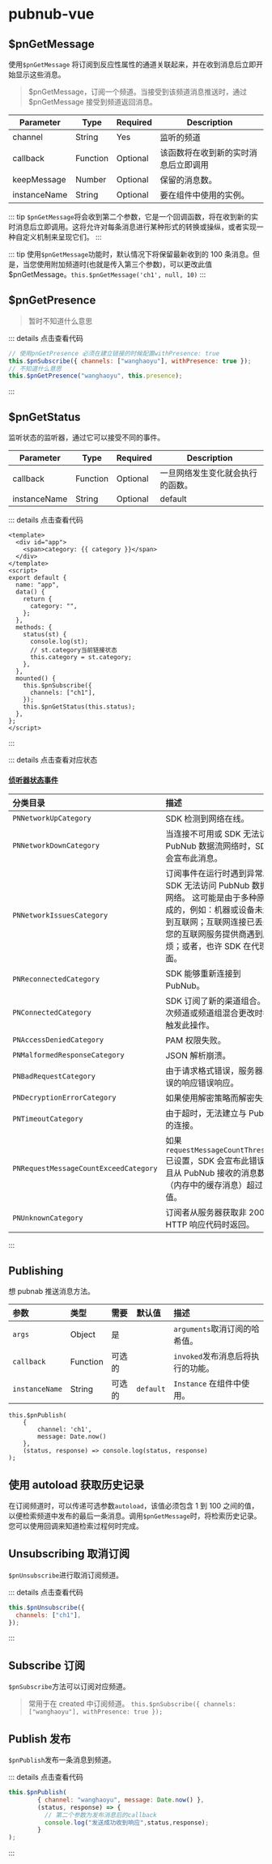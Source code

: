 # pubnub-vue

## $pnGetMessage

使用`$pnGetMessage` 将订阅到反应性属性的通道关联起来，并在收到消息后立即开始显示这些消息。

> $pnGetMessage，订阅一个频道。当接受到该频道消息推送时，通过 $pnGetMessage 接受到频道返回消息。

| Parameter    | Type     | Required | Description                          |
| ------------ | -------- | -------- | ------------------------------------ |
| channel      | String   | Yes      | 监听的频道                           |
| callback     | Function | Optional | 该函数将在收到新的实时消息后立即调用 |
| keepMessage  | Number   | Optional | 保留的消息数。                       |
| instanceName | String   | Optional | 要在组件中使用的实例。               |

::: tip
`$pnGetMessage`将会收到第二个参数，它是一个回调函数，将在收到新的实时消息后立即调用。这将允许对每条消息进行某种形式的转换或操纵，或者实现一种自定义机制来呈现它们。
:::

::: tip
使用`$pnGetMessage`功能时，默认情况下将保留最新收到的 100 条消息。但是，当您使用附加频道时(也就是传入第三个参数)，可以更改此值\$pnGetMessage。`this.$pnGetMessage('ch1', null, 10)`
:::

## $pnGetPresence

> 暂时不知道什么意思

::: details 点击查看代码

```js
// 使用pnGetPresence 必须在建立链接的时候配置withPresence: true
this.$pnSubscribe({ channels: ["wanghaoyu"], withPresence: true });
// 不知道什么意思
this.$pnGetPresence("wanghaoyu", this.presence);
```

:::

## $pnGetStatus

监听状态的监听器，通过它可以接受不同的事件。

| Parameter    | Type     | Required | Description                      |
| ------------ | -------- | -------- | -------------------------------- |
| callback     | Function | Optional | 一旦网络发生变化就会执行的函数。 |
| instanceName | String   | Optional | default                          | 要在组件中使用的实例。 |

::: details 点击查看代码

```vue
<template>
  <div id="app">
    <span>category: {{ category }}</span>
  </div>
</template>
<script>
export default {
  name: "app",
  data() {
    return {
      category: "",
    };
  },
  methods: {
    status(st) {
      console.log(st);
      // st.category当前链接状态
      this.category = st.category;
    },
  },
  mounted() {
    this.$pnSubscribe({
      channels: ["ch1"],
    });
    this.$pnGetStatus(this.status);
  },
};
</script>
```

:::

::: details 点击查看对应状态

#### [侦听器状态事件](https://www.pubnub.com/docs/vue-javascript/api-reference-publish-and-subscribe#listeners-categories)

| 分类目录                              | 描述                                                                                                                                                                                                   |
| :------------------------------------ | :----------------------------------------------------------------------------------------------------------------------------------------------------------------------------------------------------- |
| `PNNetworkUpCategory`                 | SDK 检测到网络在线。                                                                                                                                                                                   |
| `PNNetworkDownCategory`               | 当连接不可用或 SDK 无法访问 PubNub 数据流网络时，SDK 会宣布此消息。                                                                                                                                    |
| `PNNetworkIssuesCategory`             | 订阅事件在运行时遇到异常。 该 SDK 无法访问 PubNub 数据流网络。 这可能是由于多种原因造成的，例如：机器或设备未连接到互联网；互联网连接已丢失；您的互联网服务提供商遇到麻烦；或者，也许 SDK 在代理后面。 |
| `PNReconnectedCategory`               | SDK 能够重新连接到 PubNub。                                                                                                                                                                            |
| `PNConnectedCategory`                 | SDK 订阅了新的渠道组合。 每次频道或频道组混合更改时都会触发此操作。                                                                                                                                    |
| `PNAccessDeniedCategory`              | PAM 权限失败。                                                                                                                                                                                         |
| `PNMalformedResponseCategory`         | JSON 解析崩溃。                                                                                                                                                                                        |
| `PNBadRequestCategory`                | 由于请求格式错误，服务器以错误的响应错误响应。                                                                                                                                                         |
| `PNDecryptionErrorCategory`           | 如果使用解密策略而解密失败。                                                                                                                                                                           |
| `PNTimeoutCategory`                   | 由于超时，无法建立与 PubNub 的连接。                                                                                                                                                                   |
| `PNRequestMessageCountExceedCategory` | 如果`requestMessageCountThreshold`已设置，SDK 会宣布此错误，并且从 PubNub 接收的消息数（内存中的缓存消息）超过了阈值。                                                                                 |
| `PNUnknownCategory`                   | 订阅者从服务器获取非 200 HTTP 响应代码时返回。                                                                                                                                                         |

:::

## Publishing

想 pubnab 推送消息方法。

| 参数           | 类型     | 需要   | 默认值    | 描述                              |
| :------------- | :------- | :----- | :-------- | :-------------------------------- |
| `args`         | Object   | 是     |           | `arguments`取消订阅的哈希值。     |
| `callback`     | Function | 可选的 |           | `invoked`发布消息后将执行的功能。 |
| `instanceName` | String   | 可选的 | `default` | `Instance` 在组件中使用。         |

```
this.$pnPublish(
    {
        channel: 'ch1',
        message: Date.now()
    },
    (status, response) => console.log(status, response)
);
```

## 使用 autoload 获取历史记录

在订阅频道时，可以传递可选参数`autoload`，该值必须包含 1 到 100 之间的值，以便检索频道中发布的最后一条消息。调用`$pnGetMessage`时，将检索历史记录。您可以使用回调来知道检索过程何时完成。

## Unsubscribing 取消订阅

`$pnUnsubscribe`进行取消订阅频道。

::: details 点击查看代码

```js
this.$pnUnsubscribe({
  channels: ["ch1"],
});
```

:::

## Subscribe 订阅

`$pnSubscribe`方法可以订阅对应频道。

> 常用于在 created 中订阅频道。
`this.$pnSubscribe({ channels: ["wanghaoyu"], withPresence: true });`

## Publish 发布

`$pnPublish`发布一条消息到频道。

::: details 点击查看代码

```js
this.$pnPublish(
        { channel: "wanghaoyu", message: Date.now() },
        (status, response) => {
          // 第二个参数为发布消息后的callback
          console.log("发送成功收到响应",status,response);
        }
);
```

:::